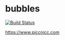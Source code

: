 # bubbles

[![Build Status](https://travis-ci.org/jgne/bubbles.svg)](https://travis-ci.org/jgne/bubbles)

https://www.piccnicc.com

